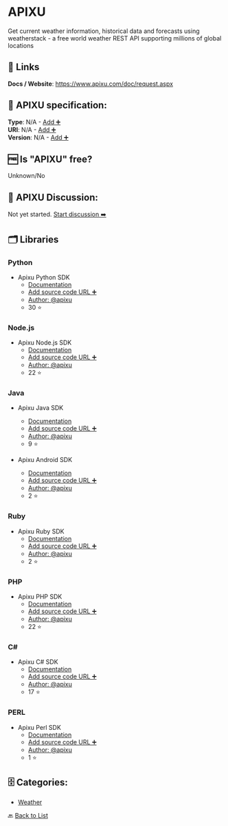 # APIXU
Get current weather information, historical data and forecasts using weatherstack - a free world weather REST API supporting millions of global locations

##  🔗 Links
**Docs / Website**: https://www.apixu.com/doc/request.aspx

## 🧬 APIXU specification:
**Type**: N/A - [Add ➕](https://github.com/apis-list/apis-list/edit/main/apis-list.yaml)  
**URI**: N/A - [Add ➕](https://github.com/apis-list/apis-list/edit/main/apis-list.yaml)  
**Version**: N/A - [Add ➕](https://github.com/apis-list/apis-list/edit/main/apis-list.yaml)

## 🆓 Is "APIXU" free?
Unknown/No  

## 💬 APIXU Discussion:
Not yet started. [Start discussion ➡️](https://github.com/apis-list/apis-list/discussions/new)

## 🗂️ Libraries
### Python
- Apixu Python SDK 
    - [Documentation](https://github.com/apixu/apixu-python)
    - [Add source code URL ➕]()
    - [Author: @apixu](https://github.com/apixu)
    - 30 ⭐

### Node.js
- Apixu Node.js SDK 
    - [Documentation](https://github.com/apixu/apixu-nodejs)
    - [Add source code URL ➕]()
    - [Author: @apixu](https://github.com/apixu)
    - 22 ⭐

### Java
- Apixu Java SDK
    - [Documentation](https://github.com/apixu/apixu-java)
    - [Add source code URL ➕]()
    - [Author: @apixu](https://github.com/apixu)
    - 9 ⭐

- Apixu Android SDK
    - [Documentation](https://github.com/apixu/apixu-android)
    - [Add source code URL ➕]()
    - [Author: @apixu](https://github.com/apixu)
    - 2 ⭐

### Ruby
- Apixu Ruby SDK
    - [Documentation](https://github.com/apixu/apixu-ruby)
    - [Add source code URL ➕]()
    - [Author: @apixu](https://github.com/apixu)
    - 2 ⭐

### PHP
- Apixu PHP SDK
    - [Documentation](https://github.com/apixu/apixu-php)
    - [Add source code URL ➕]()
    - [Author: @apixu](https://github.com/apixu)
    - 22 ⭐

### C#
- Apixu C# SDK
    - [Documentation](https://github.com/apixu/apixu-csharp)
    - [Add source code URL ➕]()
    - [Author: @apixu](https://github.com/apixu)
    - 17 ⭐

### PERL
- Apixu Perl SDK
    - [Documentation](https://github.com/apixu/apixu-perl)
    - [Add source code URL ➕]()
    - [Author: @apixu](https://github.com/apixu)
    - 1 ⭐


## 🗄️ Categories:
- [Weather](https://github.com/apis-list/apis-list#weather-)

🔙  [Back to List](https://github.com/apis-list/apis-list)
